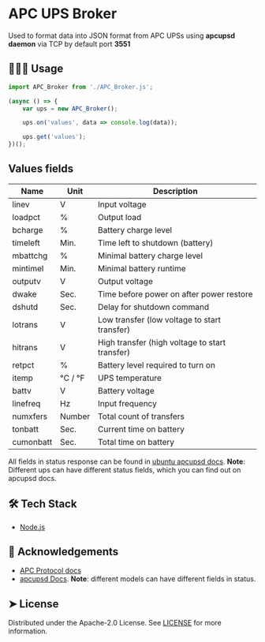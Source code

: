 # APC UPS Broker

Used to format data into JSON format from APC UPSs using **apcupsd daemon** via TCP by default port **3551**

## 🧑🏻‍💻 Usage
```js
import APC_Broker from './APC_Broker.js';

(async () => {
    var ups = new APC_Broker();

    ups.on('values', data => console.log(data));

    ups.get('values');
})();
```

## Values fields
| Name| Unit| Description
| -------- | -------- | -------- |
| linev | V | Input voltage
| loadpct | % | Output load
| bcharge | % | Battery charge level
| timeleft | Min. | Time left to shutdown (battery)
| mbattchg | % | Minimal battery charge level
| mintimel | Min. | Minimal battery runtime
| outputv | V | Output voltage
| dwake | Sec. | Time before power on after power restore
| dshutd | Sec. | Delay for shutdown command
| lotrans | V | Low transfer (low voltage to start transfer)
| hitrans | V | High transfer (high voltage to start transfer)
| retpct | % | Battery level required to turn on
| itemp | °C / °F | UPS temperature
| battv | V | Battery voltage
| linefreq | Hz | Input frequency
| numxfers | Number | Total count of transfers
| tonbatt | Sec. | Current time on battery
| cumonbatt | Sec. | Total time on battery |

All fields in status response can be found in [ubuntu apcupsd docs](https://manpages.ubuntu.com/manpages/bionic/man8/apcaccess.8.html).
**Note**: Different ups can have different status fields, which you can find out on apcupsd docs.

## 🛠️ Tech Stack
- [Node.js](https://nodejs.org/)

## 🙇 Acknowledgements      
- [APC Protocol docs](https://networkupstools.org/protocols/apcsmart.html)
- [apcupsd Docs](https://wiki.debian.org/apcupsd). **Note**: different models can have different fields in status.
        
 
## ➤ License
Distributed under the Apache-2.0 License. See [LICENSE](LICENSE) for more information.
        
